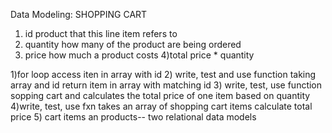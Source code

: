 Data Modeling:
SHOPPING CART
1) id
    product that this line item refers to
2) quantity
    how many of the product are being ordered
3) price
    how much a product costs
4)total
    price * quantity


1)for loop access iten in array with id
2) write, test and use function taking array and id
    return item in array with matching id
3) write, test, use function sopping cart and calculates the total price of one item based on quantity
4)write, test, use fxn takes an array of shopping cart items
    calculate total price 
5) cart items an products-- two relational data models

